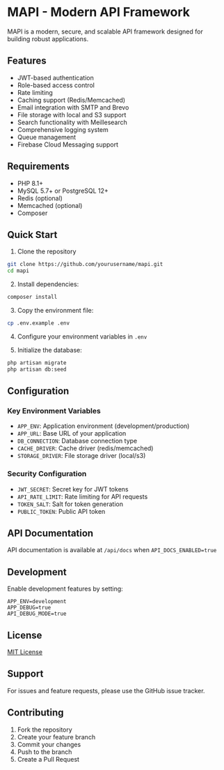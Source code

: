 # MAPI - Modern API Framework

MAPI is a modern, secure, and scalable API framework designed for building robust applications.

## Features

- JWT-based authentication
- Role-based access control
- Rate limiting
- Caching support (Redis/Memcached)
- Email integration with SMTP and Brevo
- File storage with local and S3 support
- Search functionality with Meillesearch
- Comprehensive logging system
- Queue management
- Firebase Cloud Messaging support

## Requirements

- PHP 8.1+
- MySQL 5.7+ or PostgreSQL 12+
- Redis (optional)
- Memcached (optional)
- Composer

## Quick Start

1. Clone the repository
```bash
git clone https://github.com/yourusername/mapi.git
cd mapi
```

2. Install dependencies:
```bash
composer install
```

3. Copy the environment file:
```bash
cp .env.example .env
```

4. Configure your environment variables in `.env`

5. Initialize the database:
```bash
php artisan migrate
php artisan db:seed
```

## Configuration

### Key Environment Variables

- `APP_ENV`: Application environment (development/production)
- `APP_URL`: Base URL of your application
- `DB_CONNECTION`: Database connection type
- `CACHE_DRIVER`: Cache driver (redis/memcached)
- `STORAGE_DRIVER`: File storage driver (local/s3)

### Security Configuration

- `JWT_SECRET`: Secret key for JWT tokens
- `API_RATE_LIMIT`: Rate limiting for API requests
- `TOKEN_SALT`: Salt for token generation
- `PUBLIC_TOKEN`: Public API token

## API Documentation

API documentation is available at `/api/docs` when `API_DOCS_ENABLED=true`

## Development

Enable development features by setting:
```
APP_ENV=development
APP_DEBUG=true
API_DEBUG_MODE=true
```

## License

[MIT License](LICENSE)

## Support

For issues and feature requests, please use the GitHub issue tracker.

## Contributing

1. Fork the repository
2. Create your feature branch
3. Commit your changes
4. Push to the branch
5. Create a Pull Request
